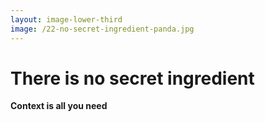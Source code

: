 ```yaml
---
layout: image-lower-third
image: /22-no-secret-ingredient-panda.jpg
---
```


# There is no secret ingredient

**Context is all you need**

<!--

**Speaker Notes:**
Main message: The revelation that there's no secret ingredient - just like in Kung Fu Panda

- No secret ingredient
- Just context
- Engineering reflects in software

*Transition: Thank you, and I'm happy to take your questions.*

...

Just like Po discovered with his father's noodle soup, there is no secret ingredient to effective LLM inference. No magic prompts, no hidden techniques, no special sauce. The power has always been in something much simpler and more fundamental: context. When you provide the right context - the right information at the right time in the right format - LLMs work beautifully. When you don't, they struggle. It's not about finding the secret; it's about mastering the fundamentals. Context is all you need.

-->
